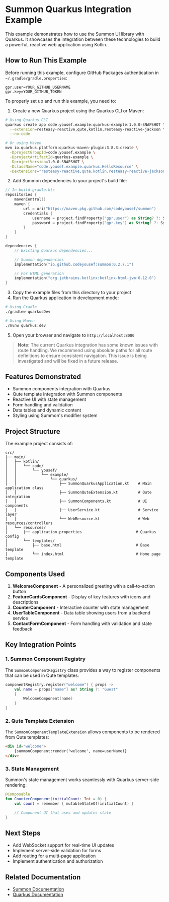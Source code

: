 # Summon Quarkus Integration Example

This example demonstrates how to use the Summon UI library with Quarkus. It showcases the integration between these technologies to build a powerful, reactive web application using Kotlin.

## How to Run This Example

Before running this example, configure GitHub Packages authentication in `~/.gradle/gradle.properties`:

```properties
gpr.user=YOUR_GITHUB_USERNAME
gpr.key=YOUR_GITHUB_TOKEN
```

To properly set up and run this example, you need to:

1. Create a new Quarkus project using the Quarkus CLI or Maven:

```bash
# Using Quarkus CLI
quarkus create app code.yousef.example:quarkus-example:1.0.0-SNAPSHOT \
  --extension=resteasy-reactive,qute,kotlin,resteasy-reactive-jackson \
  --no-code

# Or using Maven
mvn io.quarkus.platform:quarkus-maven-plugin:3.8.3:create \
  -DprojectGroupId=code.yousef.example \
  -DprojectArtifactId=quarkus-example \
  -DprojectVersion=1.0.0-SNAPSHOT \
  -DclassName="code.yousef.example.quarkus.HelloResource" \
  -Dextensions="resteasy-reactive,qute,kotlin,resteasy-reactive-jackson"
```

2. Add Summon dependencies to your project's build file:

```kotlin
// In build.gradle.kts
repositories {
    mavenCentral()
    maven {
        url = uri("https://maven.pkg.github.com/codeyousef/summon")
        credentials {
            username = project.findProperty("gpr.user") as String? ?: System.getenv("GITHUB_ACTOR")
            password = project.findProperty("gpr.key") as String? ?: System.getenv("GITHUB_TOKEN")
        }
    }
}

dependencies {
    // Existing Quarkus dependencies...

    // Summon dependencies
    implementation("io.github.codeyousef:summon:0.2.7.1")

    // For HTML generation
    implementation("org.jetbrains.kotlinx:kotlinx-html-jvm:0.12.0")
}
```

3. Copy the example files from this directory to your project
4. Run the Quarkus application in development mode:

```bash
# Using Gradle
./gradlew quarkusDev

# Using Maven
./mvnw quarkus:dev
```

5. Open your browser and navigate to `http://localhost:8080`

> **Note:** The current Quarkus integration has some known issues with route handling. We recommend using absolute paths for all route definitions to ensure consistent navigation. This issue is being investigated and will be fixed in a future release.

## Features Demonstrated

- Summon components integration with Quarkus
- Qute template integration with Summon components
- Reactive UI with state management
- Form handling and validation
- Data tables and dynamic content
- Styling using Summon's modifier system

## Project Structure

The example project consists of:

```
src/
├── main/
│   ├── kotlin/
│   │   └── code/
│   │       └── yousef/
│   │           └── example/
│   │               └── quarkus/
│   │                   ├── SummonQuarkusApplication.kt    # Main application class
│   │                   ├── SummonQuteExtension.kt         # Qute integration
│   │                   ├── SummonComponents.kt            # UI components
│   │                   ├── UserService.kt                 # Service layer
│   │                   └── WebResource.kt                 # Web resources/controllers
│   └── resources/
│       ├── application.properties                        # Quarkus config
│       └── templates/
│           ├── base.html                                 # Base template
│           └── index.html                                # Home page template
```

## Components Used

1. **WelcomeComponent** - A personalized greeting with a call-to-action button
2. **FeatureCardsComponent** - Display of key features with icons and descriptions
3. **CounterComponent** - Interactive counter with state management
4. **UserTableComponent** - Data table showing users from a backend service
5. **ContactFormComponent** - Form handling with validation and state feedback

## Key Integration Points

### 1. Summon Component Registry

The `SummonComponentRegistry` class provides a way to register components that can be used in Qute templates:

```kotlin
componentRegistry.register("welcome") { props ->
    val name = props["name"] as? String ?: "Guest"
    {
        WelcomeComponent(name)
    }
}
```

### 2. Qute Template Extension

The `SummonComponentTemplateExtension` allows components to be rendered from Qute templates:

```html
<div id="welcome">
    {summonComponent:render('welcome', name=userName)}
</div>
```

### 3. State Management

Summon's state management works seamlessly with Quarkus server-side rendering:

```kotlin
@Composable
fun CounterComponent(initialCount: Int = 0) {
    val count = remember { mutableStateOf(initialCount) }

    // Component UI that uses and updates state
}
```

## Next Steps

- Add WebSocket support for real-time UI updates
- Implement server-side validation for forms
- Add routing for a multi-page application
- Implement authentication and authorization

## Related Documentation

- [Summon Documentation](../../README.md)
- [Quarkus Documentation](https://quarkus.io/guides/) 
